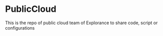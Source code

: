 # PublicCloud
This is the repo of public cloud team of Explorance to share code, script or configurations
